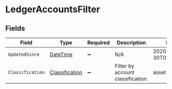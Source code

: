 # LedgerAccountsFilter


## Fields

| Field                                                                                 | Type                                                                                  | Required                                                                              | Description                                                                           | Example                                                                               |
| ------------------------------------------------------------------------------------- | ------------------------------------------------------------------------------------- | ------------------------------------------------------------------------------------- | ------------------------------------------------------------------------------------- | ------------------------------------------------------------------------------------- |
| `UpdatedSince`                                                                        | [DateTime](https://learn.microsoft.com/en-us/dotnet/api/system.datetime?view=net-5.0) | :heavy_minus_sign:                                                                    | N/A                                                                                   | 2020-09-30T07:43:32.000Z                                                              |
| `Classification`                                                                      | [Classification](../../Models/Components/Classification.md)                           | :heavy_minus_sign:                                                                    | Filter by account classification.                                                     | asset                                                                                 |
